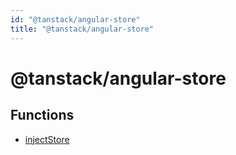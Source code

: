 ```yaml
---
id: "@tanstack/angular-store"
title: "@tanstack/angular-store"
---
```


# @tanstack/angular-store

## Functions

- [injectStore](functions/injectstore.md)
